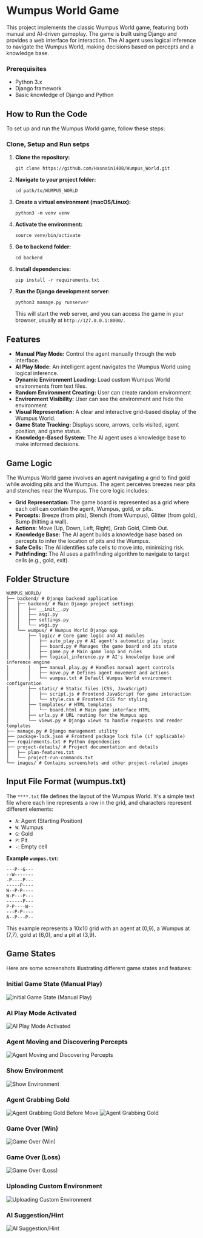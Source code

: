 # Wumpus World Game

This project implements the classic Wumpus World game, featuring both manual and AI-driven gameplay.
The game is built using Django and provides a web interface for interaction. The AI agent uses logical inference to navigate the Wumpus World, making decisions based on percepts and a knowledge base.

### Prerequisites

-   Python 3.x
-   Django framework
-   Basic knowledge of Django and Python

## How to Run the Code

To set up and run the Wumpus World game, follow these steps:

### Clone, Setup and Run setps
1.  **Clone the repository:**

    ```bash/zsh
    git clone https://github.com/Hasnain1408/Wumpus_World.git
    ```

2.  **Navigate to your project folder:**

    ```bash/zsh
    cd path/to/WUMPUS_WORLD
    ```

3.  **Create a virtual environment (macOS/Linux):**

    ```bash/zsh
    python3 -m venv venv
    ```

4.  **Activate the environment:**

    ```bash/zsh
    source venv/bin/activate
    ```
5.  **Go to backend folder:**
    ```bash/zsh
    cd backend
    ```    

5.  **Install dependencies:**

    ```bash/zsh
    pip install -r requirements.txt
    ```

6.  **Run the Django development server:**

    ```bash/zsh
    python3 manage.py runserver
    ```

    This will start the web server, and you can access the game in your browser, usually at `http://127.0.0.1:8000/`.

## Features

-   **Manual Play Mode:** Control the agent manually through the web interface.
-   **AI Play Mode:** An intelligent agent navigates the Wumpus World using logical inference.
-   **Dynamic Environment Loading:** Load custom Wumpus World environments from text files.
-   **Random Environment Creating:** User can create random environment
-   **Environment Visibility:** User can see the environment and hide the environment
-   **Visual Representation:** A clear and interactive grid-based display of the Wumpus World.
-   **Game State Tracking:** Displays score, arrows, cells visited, agent position, and game status.
-   **Knowledge-Based System:** The AI agent uses a knowledge base to make informed decisions.

## Game Logic

The Wumpus World game involves an agent navigating a grid to find gold while avoiding pits and the Wumpus. The agent perceives breezes near pits and stenches near the Wumpus. The core logic includes:
-   **Grid Representation:** The game board is represented as a grid where each cell can contain the agent, Wumpus, gold, or pits.
-   **Percepts:** Breeze (from pits), Stench (from Wumpus), Glitter (from gold), Bump (hitting a wall).
-   **Actions:** Move (Up, Down, Left, Right), Grab Gold, Climb Out.
-   **Knowledge Base:** The AI agent builds a knowledge base based on percepts to infer the location of pits and the Wumpus.
-   **Safe Cells:** The AI identifies safe cells to move into, minimizing risk.
-   **Pathfinding:** The AI uses a pathfinding algorithm to navigate to target cells (e.g., gold, exit).

## Folder Structure

```
WUMPUS_WORLD/
├── backend/ # Django backend application
│   ├── backend/ # Main Django project settings
│   │   ├── __init__.py
│   │   ├── asgi.py
│   │   ├── settings.py
│   │   └── wsgi.py
│   └── wumpus/ # Wumpus World Django app
│       ├── logic/ # Core game logic and AI modules
│       │   ├── auto_play.py # AI agent's automatic play logic
│       │   ├── board.py # Manages the game board and its state
│       │   ├── game.py # Main game loop and rules
│       │   ├── logical_inference.py # AI's knowledge base and inference engine
│       │   ├── manual_play.py # Handles manual agent controls
│       │   ├── move.py # Defines agent movement and actions
│       │   └── wumpus.txt # Default Wumpus World environment configuration
│       ├── static/ # Static files (CSS, JavaScript)
│       │   ├── script.js # Frontend JavaScript for game interaction
│       │   └── style.css # Frontend CSS for styling
│       ├── templates/ # HTML templates
│       │   └── board.html # Main game interface HTML
│       ├── urls.py # URL routing for the Wumpus app
│       └── views.py # Django views to handle requests and render templates
├── manage.py # Django management utility
├── package-lock.json # Frontend package lock file (if applicable)
├── requirements.txt # Python dependencies
├── project-details/ # Project documentation and details
│   ├── plan-features.txt
│   └── project-run-commands.txt
└── images/ # Contains screenshots and other project-related images
```

## Input File Format (wumpus.txt)

The `****.txt` file defines the layout of the Wumpus World. It's a simple text file where each line represents a row in the grid, and characters represent different elements:
-   `A`: Agent (Starting Position)
-   `W`: Wumpus
-   `G`: Gold
-   `P`: Pit
-   `-`: Empty cell

**Example `wumpus.txt`:**

```
---P--G---
--W-------
-P----P---
-----P----
W--P-P----
W-P---P---
------P---
P-P----W--
---P-P----
A--P---P--
```

This example represents a 10x10 grid with an agent at (0,9), a Wumpus at (7,7), gold at (6,0), and a pit at (3,9).

## Game States

Here are some screenshots illustrating different game states and features:

### Initial Game State (Manual Play)

![Initial Game State (Manual Play)](images/image_1.png)

### AI Play Mode Activated

![AI Play Mode Activated](images/image_2.png)

### Agent Moving and Discovering Percepts

![Agent Moving and Discovering Percepts](images/image_3.png)

### Show Environment

![Show Environment](images/image_4.png)

### Agent Grabbing Gold

![Agent Grabbing Gold Before Move](images/image_5-1.png)
![Agent Grabbing Gold](images/image_5-1.png)

### Game Over (Win)

![Game Over (Win)](images/image_6.png)

### Game Over (Loss)

![Game Over (Loss)](images/image_7.png)

### Uploading Custom Environment

![Uploading Custom Environment](images/image_8.png)

### AI Suggestion/Hint

![AI Suggestion/Hint](images/image_9.png)


